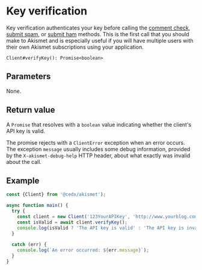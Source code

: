 # Key verification
Key verification authenticates your key before calling the [comment check](comment_check.md), [submit spam](submit_spam.md), or [submit ham](submit_ham.md) methods. This is the first call that you should make to Akismet and is especially useful if you will have multiple users with their own Akismet subscriptions using your application.

```
Client#verifyKey(): Promise<boolean>
```

## Parameters
None.

## Return value
A `Promise` that resolves with a `boolean` value indicating whether the client's API key is valid.

The promise rejects with a `ClientError` exception when an error occurs.
The exception `message` usually includes some debug information, provided by the `X-akismet-debug-help` HTTP header, about what exactly was invalid about the call.

## Example

```ts
const {Client} from '@cedx/akismet');

async function main() {
  try {
    const client = new Client('123YourAPIKey', 'http://www.yourblog.com');
    const isValid = await client.verifyKey();
    console.log(isValid ? 'The API key is valid' : 'The API key is invalid');
  }
    
  catch (err) {
    console.log(`An error occurred: ${err.message}`);
  }
}
```
